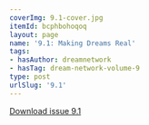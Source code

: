 ```yaml
---
coverImg: 9.1-cover.jpg
itemId: bcphbohoqoq
layout: page
name: '9.1: Making Dreams Real'
tags:
- hasAuthor: dreamnetwork
- hasTag: dream-network-volume-9
type: post
urlSlug: '9.1'
---
```

<a href="../files/pdfs/Volume_9/9.1-Dream-Network-Journal_Volume-9_No-1.pdf" download="">Download issue 9.1</a>